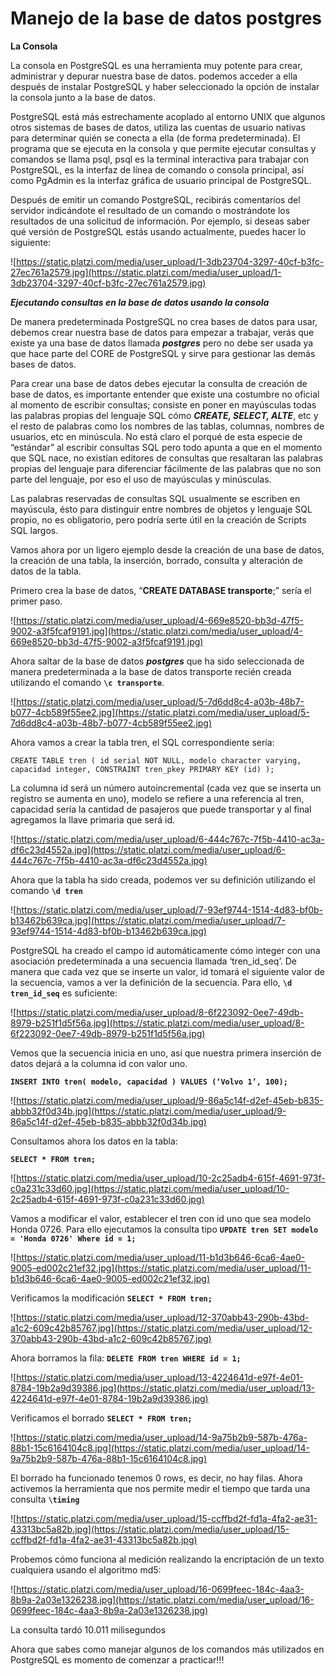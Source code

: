  # Manejo de la base de datos postgres
        

**La Consola**

La consola en PostgreSQL es una herramienta muy potente para crear, administrar y depurar nuestra base de datos. podemos acceder a ella después de instalar PostgreSQL y haber seleccionado la opción de instalar la consola junto a la base de datos.

PostgreSQL está más estrechamente acoplado al entorno UNIX que algunos otros sistemas de bases de datos, utiliza las cuentas de usuario nativas para determinar quién se conecta a ella (de forma predeterminada). El programa que se ejecuta en la consola y que permite ejecutar consultas y comandos se llama psql, psql es la terminal interactiva para trabajar con PostgreSQL, es la interfaz de línea de comando o consola principal, así como PgAdmin es la interfaz gráfica de usuario principal de PostgreSQL.

Después de emitir un comando PostgreSQL, recibirás comentarios del servidor indicándote el resultado de un comando o mostrándote los resultados de una solicitud de información. Por ejemplo, si deseas saber qué versión de PostgreSQL estás usando actualmente, puedes hacer lo siguiente:

![https://static.platzi.com/media/user_upload/1-3db23704-3297-40cf-b3fc-27ec761a2579.jpg](https://static.platzi.com/media/user_upload/1-3db23704-3297-40cf-b3fc-27ec761a2579.jpg)


***Ejecutando consultas en la base de datos usando la consola***

De manera predeterminada PostgreSQL no crea bases de datos para usar, debemos crear nuestra base de datos para empezar a trabajar, verás que existe ya una base de datos llamada ***postgres*** pero no debe ser usada ya que hace parte del CORE de PostgreSQL y sirve para gestionar las demás bases de datos.

Para crear una base de datos debes ejecutar la consulta de creación de base de datos, es importante entender que existe una costumbre no oficial al momento de escribir consultas; consiste en poner en mayúsculas todas las palabras propias del lenguaje SQL cómo ***CREATE, SELECT, ALTE***, etc y el resto de palabras como los nombres de las tablas, columnas, nombres de usuarios, etc en minúscula. No está claro el porqué de esta especie de “estándar” al escribir consultas SQL pero todo apunta a que en el momento que SQL nace, no existían editores de consultas que resaltaran las palabras propias del lenguaje para diferenciar fácilmente de las palabras que no son parte del lenguaje, por eso el uso de mayúsculas y minúsculas.

Las palabras reservadas de consultas SQL usualmente se escriben en mayúscula, ésto para distinguir entre nombres de objetos y lenguaje SQL propio, no es obligatorio, pero podría serte útil en la creación de Scripts SQL largos.

Vamos ahora por un ligero ejemplo desde la creación de una base de datos, la creación de una tabla, la inserción, borrado, consulta y alteración de datos de la tabla.

Primero crea la base de datos, “**CREATE DATABASE transporte**;” sería el primer paso.

![https://static.platzi.com/media/user_upload/4-669e8520-bb3d-47f5-9002-a3f5fcaf9191.jpg](https://static.platzi.com/media/user_upload/4-669e8520-bb3d-47f5-9002-a3f5fcaf9191.jpg)

Ahora saltar de la base de datos ***postgres*** que ha sido seleccionada de manera predeterminada a la base de datos transporte recién creada utilizando el comando **`\c transporte`**.

![https://static.platzi.com/media/user_upload/5-7d6dd8c4-a03b-48b7-b077-4cb589f55ee2.jpg](https://static.platzi.com/media/user_upload/5-7d6dd8c4-a03b-48b7-b077-4cb589f55ee2.jpg)

Ahora vamos a crear la tabla tren, el SQL correspondiente sería:

`CREATE TABLE tren ( id serial NOT NULL, modelo character varying, capacidad integer, CONSTRAINT tren_pkey PRIMARY KEY (id) );`

La columna id será un número autoincremental (cada vez que se inserta un registro se aumenta en uno), modelo se refiere a una referencia al tren, capacidad sería la cantidad de pasajeros que puede transportar y al final agregamos la llave primaria que será id.

![https://static.platzi.com/media/user_upload/6-444c767c-7f5b-4410-ac3a-df6c23d4552a.jpg](https://static.platzi.com/media/user_upload/6-444c767c-7f5b-4410-ac3a-df6c23d4552a.jpg)

Ahora que la tabla ha sido creada, podemos ver su definición utilizando el comando **`\d tren`**

![https://static.platzi.com/media/user_upload/7-93ef9744-1514-4d83-bf0b-b13462b639ca.jpg](https://static.platzi.com/media/user_upload/7-93ef9744-1514-4d83-bf0b-b13462b639ca.jpg)

PostgreSQL ha creado el campo id automáticamente cómo integer con una asociación predeterminada a una secuencia llamada ‘tren_id_seq’. De manera que cada vez que se inserte un valor, id tomará el siguiente valor de la secuencia, vamos a ver la definición de la secuencia. Para ello, **`\d tren_id_seq`** es suficiente:

![https://static.platzi.com/media/user_upload/8-6f223092-0ee7-49db-8979-b251f1d5f56a.jpg](https://static.platzi.com/media/user_upload/8-6f223092-0ee7-49db-8979-b251f1d5f56a.jpg)

Vemos que la secuencia inicia en uno, así que nuestra primera inserción de datos dejará a la columna id con valor uno.

**`INSERT INTO tren( modelo, capacidad ) VALUES (‘Volvo 1’, 100);`**

![https://static.platzi.com/media/user_upload/9-86a5c14f-d2ef-45eb-b835-abbb32f0d34b.jpg](https://static.platzi.com/media/user_upload/9-86a5c14f-d2ef-45eb-b835-abbb32f0d34b.jpg)

Consultamos ahora los datos en la tabla:

**`SELECT * FROM tren;`**

![https://static.platzi.com/media/user_upload/10-2c25adb4-615f-4691-973f-c0a231c33d60.jpg](https://static.platzi.com/media/user_upload/10-2c25adb4-615f-4691-973f-c0a231c33d60.jpg)

Vamos a modificar el valor, establecer el tren con id uno que sea modelo Honda 0726. Para ello ejecutamos la consulta tipo **`UPDATE tren SET modelo = 'Honda 0726' Where id = 1;`**

![https://static.platzi.com/media/user_upload/11-b1d3b646-6ca6-4ae0-9005-ed002c21ef32.jpg](https://static.platzi.com/media/user_upload/11-b1d3b646-6ca6-4ae0-9005-ed002c21ef32.jpg)

Verificamos la modificación **`SELECT * FROM tren;`**

![https://static.platzi.com/media/user_upload/12-370abb43-290b-43bd-a1c2-609c42b85767.jpg](https://static.platzi.com/media/user_upload/12-370abb43-290b-43bd-a1c2-609c42b85767.jpg)

Ahora borramos la fila: **`DELETE FROM tren WHERE id = 1;`**

![https://static.platzi.com/media/user_upload/13-4224641d-e97f-4e01-8784-19b2a9d39386.jpg](https://static.platzi.com/media/user_upload/13-4224641d-e97f-4e01-8784-19b2a9d39386.jpg)

Verificamos el borrado **`SELECT * FROM tren;`**

![https://static.platzi.com/media/user_upload/14-9a75b2b9-587b-476a-88b1-15c6164104c8.jpg](https://static.platzi.com/media/user_upload/14-9a75b2b9-587b-476a-88b1-15c6164104c8.jpg)

El borrado ha funcionado tenemos 0 rows, es decir, no hay filas. Ahora activemos la herramienta que nos permite medir el tiempo que tarda una consulta **`\timing`**

![https://static.platzi.com/media/user_upload/15-ccffbd2f-fd1a-4fa2-ae31-43313bc5a82b.jpg](https://static.platzi.com/media/user_upload/15-ccffbd2f-fd1a-4fa2-ae31-43313bc5a82b.jpg)

Probemos cómo funciona al medición realizando la encriptación de un texto cualquiera usando el algoritmo md5:

![https://static.platzi.com/media/user_upload/16-0699feec-184c-4aa3-8b9a-2a03e1326238.jpg](https://static.platzi.com/media/user_upload/16-0699feec-184c-4aa3-8b9a-2a03e1326238.jpg)

La consulta tardó 10.011 milisegundos

Ahora que sabes como manejar algunos de los comandos más utilizados en PostgreSQL es momento de comenzar a practicar!!!